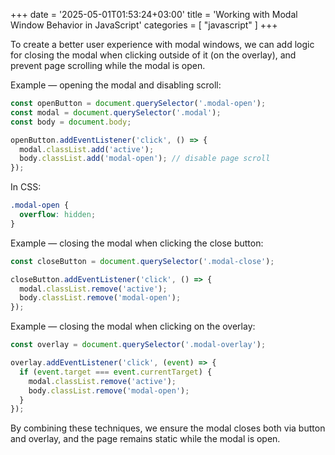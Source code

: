 +++
date = '2025-05-01T01:53:24+03:00'
title = 'Working with Modal Window Behavior in JavaScript'
categories = [ "javascript" ]
+++

To create a better user experience with modal windows, we can add logic for closing the modal when clicking outside of it (on the overlay), and prevent page scrolling while the modal is open.

Example — opening the modal and disabling scroll:

```javascript
const openButton = document.querySelector('.modal-open');
const modal = document.querySelector('.modal');
const body = document.body;

openButton.addEventListener('click', () => {
  modal.classList.add('active');
  body.classList.add('modal-open'); // disable page scroll
});
```

In CSS:

```css
.modal-open {
  overflow: hidden;
}
```

Example — closing the modal when clicking the close button:

```javascript
const closeButton = document.querySelector('.modal-close');

closeButton.addEventListener('click', () => {
  modal.classList.remove('active');
  body.classList.remove('modal-open');
});
```

Example — closing the modal when clicking on the overlay:

```javascript
const overlay = document.querySelector('.modal-overlay');

overlay.addEventListener('click', (event) => {
  if (event.target === event.currentTarget) {
    modal.classList.remove('active');
    body.classList.remove('modal-open');
  }
});
```

By combining these techniques, we ensure the modal closes both via button and overlay, and the page remains static while the modal is open.
